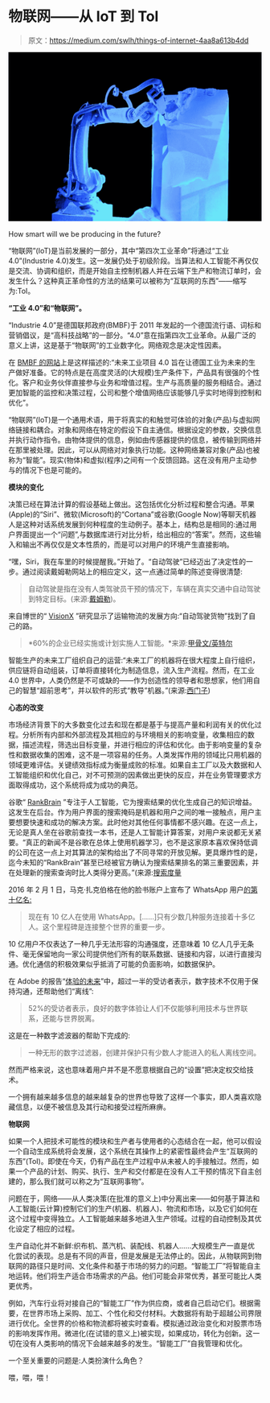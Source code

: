 # 物联网——从 IoT 到 ToI

> 原文：<https://medium.com/swlh/things-of-internet-4aa8a613b4dd>

![](img/3050963a7cfaa882fa027ebbfc008f9b.png)

How smart will we be producing in the future?

“物联网”(IoT)是当前发展的一部分，其中“第四次工业革命”将通过“工业 4.0”(Industrie 4.0)发生。这一发展仍处于初级阶段。当算法和人工智能不再仅仅是交流、协调和组织，而是开始自主控制机器人并在云端下生产和物流订单时，会发生什么？这种真正革命性的方法的结果可以被称为“互联网的东西”——缩写为:ToI。

**“工业 4.0”和“物联网”。**

“Industrie 4.0”是德国联邦政府(BMBF)于 2011 年发起的一个德国流行语、词标和营销倡议，是“高科技战略”的一部分。“4.0”意在指第四次工业革命。从最广泛的意义上讲，这是基于“物联网”的工业数字化。网络观念是决定性因素。

在 [BMBF 的网站](https://www.bmbf.de/de/zukunftsprojekt-industrie-4-0-848.html)上是这样描述的:“未来工业项目 4.0 旨在让德国工业为未来的生产做好准备。它的特点是在高度灵活的(大规模)生产条件下，产品具有很强的个性化。客户和业务伙伴直接参与业务和增值过程。生产与高质量的服务相结合。通过更加智能的监控和决策过程，公司和整个增值网络应该能够几乎实时地得到控制和优化”。

“物联网”(IoT)是一个通用术语，用于将真实的和触觉可体验的对象(产品)与虚拟网络链接和耦合。对象和网络在特定的假设下自主通信。根据设定的参数，交换信息并执行动作指令。由物体提供的信息，例如由传感器提供的信息，被传输到网络并在那里被处理。因此，可以从网络对对象执行功能。这种网络兼容对象(产品)也被称为“智能”。现实(物体)和虚拟(程序)之间有一个反馈回路。这在没有用户主动参与的情况下也是可能的。

**模块的变化**

决策已经在算法计算的假设基础上做出。这包括优化分析过程和整合沟通。苹果(Apple)的“Siri”、微软(Microsoft)的“Cortana”或谷歌(Google Now)等聊天机器人是这种对话系统发展到何种程度的生动例子。基本上，结构总是相同的:通过用户界面提出一个“问题”,与数据库进行对比分析，给出相应的“答案”。然而，这些输入和输出不再仅仅是文本性质的，而是可以对用户的环境产生直接影响。

“嘿，Siri，我在车里的时候提醒我。”开始了。“自动驾驶”已经迈出了决定性的一步。通过阅读戴姆勒网站上的相应定义，这一点通过简单的陈述变得很清楚:

> 自动驾驶是指在没有人类驾驶员干预的情况下，车辆在真实交通中自动驾驶到特定目标。(来源:[戴姆勒](https://www.daimler.com/innovation/autonomous-driving/special/definition.html))。

来自博世的“ [VisionX](https://www.bosch-presse.de/pressportal/de/en/bosch-visionx-truck-study-reveals-what-trucks-will-look-like-in-2026-63168.html) ”研究显示了运输物流的发展方向:“自动驾驶货物”找到了自己的路。

> *60%的企业已经实施或计划实施人工智能。*来源:[甲骨文/英特尔](https://www.oracle.com/webfolder/s/delivery_production/docs/FY16h1/doc31/oraclereportIaaS.pdf?elq_mid=56053&sh=&cmid=EMMK160526P00013)

智能生产的未来工厂组织自己的运营:“未来工厂的机器将在很大程度上自行组织，供应链将自动组装，订单将直接转化为制造信息，流入生产流程。然而，在工业 4.0 世界中，人类仍然是不可或缺的——作为创造性的领导者和思想家，他们用自己的智慧“超前思考”，并以软件的形式“教导”机器。”(来源:[西门子](http://www.siemens.com/innovation/de/home/pictures-of-the-future/industrie-und-automatisierung/digitale-fabrik-industrie-4-0.html))

**心态的改变**

市场经济背景下的大多数变化过去和现在都是基于与提高产量和利润有关的优化过程。分析所有内部和外部流程及其相应的与环境相关的影响变量，收集相应的数据，描述流程，筛选出目标变量，并进行相应的评估和优化。由于影响变量的复杂性和数据收集的困难，这不是一项容易的任务。人类发挥作用的领域比只用机器的领域更难评估。关键绩效指标成为衡量成败的标准。如果自主工厂以及大数据和人工智能组织和优化自己，对不可预测的因素做出更快的反应，并在业务管理要求方面取得成功，这个系统将成为成功的典范。

谷歌“ [RankBrain](https://www.bloomberg.com/news/articles/2015-10-26/google-turning-its-lucrative-web-search-over-to-ai-machines) ”专注于人工智能，它为搜索结果的优化生成自己的知识增益。这发生在后台。作为用户界面的搜索掩码是机器和用户之间的唯一接触点，用户主要想要快速和成功的解决方案。此时他对其他任何事情都不感兴趣。在这一点上，无论是真人坐在谷歌前查找一本书，还是人工智能计算答案，对用户来说都无关紧要。“真正的新闻不是谷歌在总体上使用机器学习，也不是这家原本喜欢保持低调的公司在这一点上对其算法的架构给出了不同寻常的开放见解。更具爆炸性的是，迄今未知的“RankBrain”甚至已经被官方确认为搜索结果排名的第三重要因素，并在处理新的搜索查询时比人类得分更高。”(来源:[搜索度量](http://blog.searchmetrics.com/de/2015/11/19/rankbrain/)

2016 年 2 月 1 日，马克·扎克伯格在他的脸书账户上宣布了 WhatsApp 用户[的第十亿名:](https://www.facebook.com/zuck/posts/10102630245039651)

> 现在有 10 亿人在使用 WhatsApp。[……]只有少数几种服务连接着十多亿人。这个里程碑是连接整个世界的重要一步。

10 亿用户不仅表达了一种几乎无法形容的沟通强度，还意味着 10 亿人几乎无条件、毫无保留地向一家公司提供他们所有的联系数据、链接和内容，以进行直接沟通。优化通信的积极效果似乎抵消了可能的负面影响，如数据保护。

在 Adobe 的报告“[体验的未来](https://blogs.adobe.com/digitaleurope/files/2016/07/Adobe-Report-The-Future-of-Experience.pdf)”中，超过一半的受访者表示，数字技术不仅用于保持沟通，还帮助他们“离线”:

> 52%的受访者表示，良好的数字体验让人们不仅能够利用技术与世界联系，还能与世界脱离。

这是在一种数字滤波器的帮助下完成的:

> 一种无形的数字过滤器，创建并保护只有少数人才能进入的私人离线空间。

然而严格来说，这也意味着用户并不是不愿意根据自己的“设置”把决定权交给技术。

一个拥有越来越多信息的越来越复杂的世界也导致了这样一个事实，即人类喜欢隐藏信息，以便不被信息及其行动和接受过程所麻痹。

**物联网**

如果一个人把技术可能性的模块和生产者与使用者的心态结合在一起，他可以假设一个自动生成系统将会发展，这个系统在其操作上的紧密性最终会产生“互联网的东西”(ToI)。即使在今天，仍有产品在生产过程中从未被人的手接触过。然而，如果一个产品的计划、购买、执行、生产和交付都是在没有人工干预的情况下自主创建的，那么我们就可以称之为“互联网事物”。

问题在于，网络——从人类决策(在批准的意义上)中分离出来——如何基于算法和人工智能(云计算)控制它们的生产(机器、机器人)、物流和市场，以及它们如何在这个过程中变得独立。人工智能越来越多地进入生产领域。过程的自动控制及其优化设定了相应的过程。

生产自动化并不新鲜:织布机、蒸汽机、装配线、机器人……大规模生产一直是优化尝试的表现。总是有不同的声音，但是发展是无法停止的。因此，从物联网到物联网的路径只是时间、文化条件和基于市场的努力的问题。“智能工厂”将智能自主地运转。他们将生产适合市场需求的产品。他们可能会非常优秀，甚至可能比人类更优秀。

例如，汽车行业将对接自己的“智能工厂”作为供应商，或者自己启动它们。根据需要，在世界市场上采购、加工、个性化和交付材料。大数据将有助于超越公司界限进行优化。全世界的价格和物流都将被实时查看。模拟通过政治变化和对股票市场的影响发挥作用。微进化(在试错的意义上)被实现，如果成功，转化为创新。这一切在没有人类影响的情况下会越来越多的发生。“智能工厂”自我管理和优化。

一个至关重要的问题是:人类扮演什么角色？

喂，喂，喂！

![](img/566ecbdb76dc6fa9c1aa5278720e4726.png)